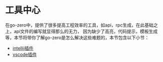 # 工具中心
在go-zero中，提供了很多提高工程效率的工具，如api，rpc生成，在此基础之上，api文件的编写就显得那么的无力，
因为缺少了高亮，代码提示，模板生成等，本节将带你了解go-zero是怎么解决这些难题的，本节包含以下小节：
* [intellij插件](intellij.md)
* [vscode插件](vscode.md)